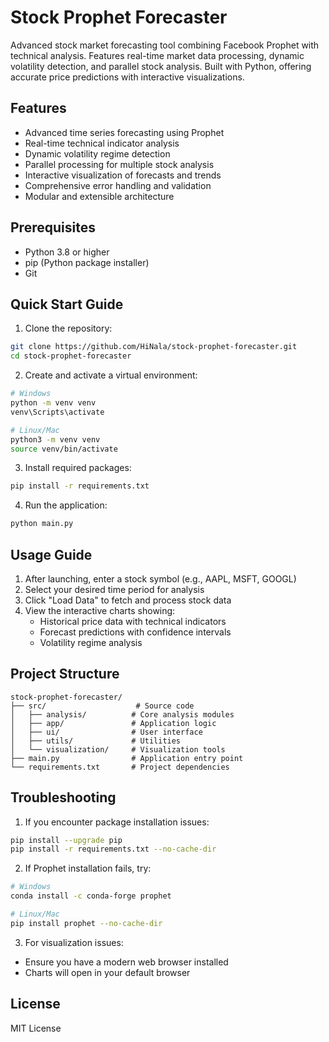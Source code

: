 # Stock Prophet Forecaster

Advanced stock market forecasting tool combining Facebook Prophet with technical analysis. Features real-time market data processing, dynamic volatility detection, and parallel stock analysis. Built with Python, offering accurate price predictions with interactive visualizations.

## Features
- Advanced time series forecasting using Prophet
- Real-time technical indicator analysis
- Dynamic volatility regime detection
- Parallel processing for multiple stock analysis
- Interactive visualization of forecasts and trends
- Comprehensive error handling and validation
- Modular and extensible architecture

## Prerequisites
- Python 3.8 or higher
- pip (Python package installer)
- Git

## Quick Start Guide

1. Clone the repository:
```bash
git clone https://github.com/HiNala/stock-prophet-forecaster.git
cd stock-prophet-forecaster
```

2. Create and activate a virtual environment:
```bash
# Windows
python -m venv venv
venv\Scripts\activate

# Linux/Mac
python3 -m venv venv
source venv/bin/activate
```

3. Install required packages:
```bash
pip install -r requirements.txt
```

4. Run the application:
```bash
python main.py
```

## Usage Guide

1. After launching, enter a stock symbol (e.g., AAPL, MSFT, GOOGL)
2. Select your desired time period for analysis
3. Click "Load Data" to fetch and process stock data
4. View the interactive charts showing:
   - Historical price data with technical indicators
   - Forecast predictions with confidence intervals
   - Volatility regime analysis

## Project Structure
```
stock-prophet-forecaster/
├── src/                    # Source code
│   ├── analysis/          # Core analysis modules
│   ├── app/               # Application logic
│   ├── ui/                # User interface
│   ├── utils/             # Utilities
│   └── visualization/     # Visualization tools
├── main.py                # Application entry point
└── requirements.txt       # Project dependencies
```

## Troubleshooting

1. If you encounter package installation issues:
```bash
pip install --upgrade pip
pip install -r requirements.txt --no-cache-dir
```

2. If Prophet installation fails, try:
```bash
# Windows
conda install -c conda-forge prophet

# Linux/Mac
pip install prophet --no-cache-dir
```

3. For visualization issues:
- Ensure you have a modern web browser installed
- Charts will open in your default browser

## License
MIT License

